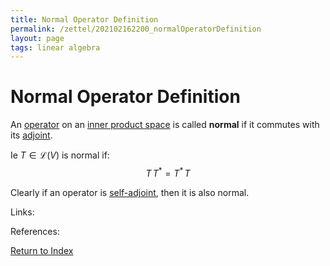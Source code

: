 ```yaml
---
title: Normal Operator Definition
permalink: /zettel/202102162200_normalOperatorDefinition
layout: page
tags: linear algebra
---
```

# Normal Operator Definition

An [operator](202102082104_operatorDefinition) on an [inner product space](202102141708_innerProductSpace) is called **normal** 
if it commutes with its [adjoint](202102161843_adjointDefinition).

Ie $T \in \mathcal{L}(V)$ is normal if:
$$
T \, T^* = T^* \, T
$$

Clearly if an operator is [self-adjoint](202102162040_selfAdjointOperator), then it is also normal.

Links: 

References: 

[Return to Index](index)
